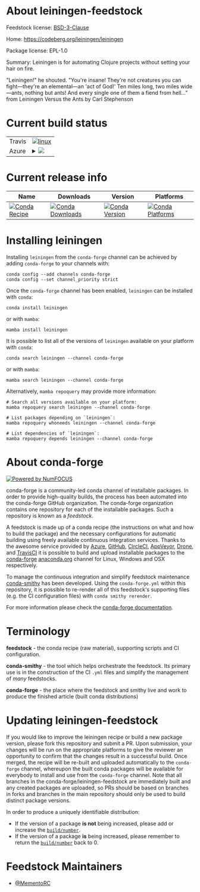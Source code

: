 About leiningen-feedstock
=========================

Feedstock license: [BSD-3-Clause](https://github.com/conda-forge/leiningen-feedstock/blob/main/LICENSE.txt)

Home: https://codeberg.org/leiningen/leiningen

Package license: EPL-1.0

Summary: Leiningen is for automating Clojure projects without setting your hair on fire.

"Leiningen!" he shouted. "You're insane! They're not creatures you can
fight—they're an elemental—an 'act of God!' Ten miles long, two miles
wide—ants, nothing but ants! And every single one of them a fiend from hell..."
  from Leiningen Versus the Ants by Carl Stephenson


Current build status
====================


<table><tr>
    <td>Travis</td>
    <td>
      <a href="https://app.travis-ci.com/conda-forge/leiningen-feedstock">
        <img alt="linux" src="https://img.shields.io/travis/com/conda-forge/leiningen-feedstock/main.svg?label=Linux">
      </a>
    </td>
  </tr>
    
  <tr>
    <td>Azure</td>
    <td>
      <details>
        <summary>
          <a href="https://dev.azure.com/conda-forge/feedstock-builds/_build/latest?definitionId=22582&branchName=main">
            <img src="https://dev.azure.com/conda-forge/feedstock-builds/_apis/build/status/leiningen-feedstock?branchName=main">
          </a>
        </summary>
        <table>
          <thead><tr><th>Variant</th><th>Status</th></tr></thead>
          <tbody><tr>
              <td>linux_64</td>
              <td>
                <a href="https://dev.azure.com/conda-forge/feedstock-builds/_build/latest?definitionId=22582&branchName=main">
                  <img src="https://dev.azure.com/conda-forge/feedstock-builds/_apis/build/status/leiningen-feedstock?branchName=main&jobName=linux&configuration=linux%20linux_64_" alt="variant">
                </a>
              </td>
            </tr><tr>
              <td>linux_aarch64</td>
              <td>
                <a href="https://dev.azure.com/conda-forge/feedstock-builds/_build/latest?definitionId=22582&branchName=main">
                  <img src="https://dev.azure.com/conda-forge/feedstock-builds/_apis/build/status/leiningen-feedstock?branchName=main&jobName=linux&configuration=linux%20linux_aarch64_" alt="variant">
                </a>
              </td>
            </tr><tr>
              <td>linux_ppc64le</td>
              <td>
                <a href="https://dev.azure.com/conda-forge/feedstock-builds/_build/latest?definitionId=22582&branchName=main">
                  <img src="https://dev.azure.com/conda-forge/feedstock-builds/_apis/build/status/leiningen-feedstock?branchName=main&jobName=linux&configuration=linux%20linux_ppc64le_" alt="variant">
                </a>
              </td>
            </tr><tr>
              <td>osx_64</td>
              <td>
                <a href="https://dev.azure.com/conda-forge/feedstock-builds/_build/latest?definitionId=22582&branchName=main">
                  <img src="https://dev.azure.com/conda-forge/feedstock-builds/_apis/build/status/leiningen-feedstock?branchName=main&jobName=osx&configuration=osx%20osx_64_" alt="variant">
                </a>
              </td>
            </tr><tr>
              <td>osx_arm64</td>
              <td>
                <a href="https://dev.azure.com/conda-forge/feedstock-builds/_build/latest?definitionId=22582&branchName=main">
                  <img src="https://dev.azure.com/conda-forge/feedstock-builds/_apis/build/status/leiningen-feedstock?branchName=main&jobName=osx&configuration=osx%20osx_arm64_" alt="variant">
                </a>
              </td>
            </tr><tr>
              <td>win_64</td>
              <td>
                <a href="https://dev.azure.com/conda-forge/feedstock-builds/_build/latest?definitionId=22582&branchName=main">
                  <img src="https://dev.azure.com/conda-forge/feedstock-builds/_apis/build/status/leiningen-feedstock?branchName=main&jobName=win&configuration=win%20win_64_" alt="variant">
                </a>
              </td>
            </tr>
          </tbody>
        </table>
      </details>
    </td>
  </tr>
</table>

Current release info
====================

| Name | Downloads | Version | Platforms |
| --- | --- | --- | --- |
| [![Conda Recipe](https://img.shields.io/badge/recipe-leiningen-green.svg)](https://anaconda.org/conda-forge/leiningen) | [![Conda Downloads](https://img.shields.io/conda/dn/conda-forge/leiningen.svg)](https://anaconda.org/conda-forge/leiningen) | [![Conda Version](https://img.shields.io/conda/vn/conda-forge/leiningen.svg)](https://anaconda.org/conda-forge/leiningen) | [![Conda Platforms](https://img.shields.io/conda/pn/conda-forge/leiningen.svg)](https://anaconda.org/conda-forge/leiningen) |

Installing leiningen
====================

Installing `leiningen` from the `conda-forge` channel can be achieved by adding `conda-forge` to your channels with:

```
conda config --add channels conda-forge
conda config --set channel_priority strict
```

Once the `conda-forge` channel has been enabled, `leiningen` can be installed with `conda`:

```
conda install leiningen
```

or with `mamba`:

```
mamba install leiningen
```

It is possible to list all of the versions of `leiningen` available on your platform with `conda`:

```
conda search leiningen --channel conda-forge
```

or with `mamba`:

```
mamba search leiningen --channel conda-forge
```

Alternatively, `mamba repoquery` may provide more information:

```
# Search all versions available on your platform:
mamba repoquery search leiningen --channel conda-forge

# List packages depending on `leiningen`:
mamba repoquery whoneeds leiningen --channel conda-forge

# List dependencies of `leiningen`:
mamba repoquery depends leiningen --channel conda-forge
```


About conda-forge
=================

[![Powered by
NumFOCUS](https://img.shields.io/badge/powered%20by-NumFOCUS-orange.svg?style=flat&colorA=E1523D&colorB=007D8A)](https://numfocus.org)

conda-forge is a community-led conda channel of installable packages.
In order to provide high-quality builds, the process has been automated into the
conda-forge GitHub organization. The conda-forge organization contains one repository
for each of the installable packages. Such a repository is known as a *feedstock*.

A feedstock is made up of a conda recipe (the instructions on what and how to build
the package) and the necessary configurations for automatic building using freely
available continuous integration services. Thanks to the awesome service provided by
[Azure](https://azure.microsoft.com/en-us/services/devops/), [GitHub](https://github.com/),
[CircleCI](https://circleci.com/), [AppVeyor](https://www.appveyor.com/),
[Drone](https://cloud.drone.io/welcome), and [TravisCI](https://travis-ci.com/)
it is possible to build and upload installable packages to the
[conda-forge](https://anaconda.org/conda-forge) [anaconda.org](https://anaconda.org/)
channel for Linux, Windows and OSX respectively.

To manage the continuous integration and simplify feedstock maintenance
[conda-smithy](https://github.com/conda-forge/conda-smithy) has been developed.
Using the ``conda-forge.yml`` within this repository, it is possible to re-render all of
this feedstock's supporting files (e.g. the CI configuration files) with ``conda smithy rerender``.

For more information please check the [conda-forge documentation](https://conda-forge.org/docs/).

Terminology
===========

**feedstock** - the conda recipe (raw material), supporting scripts and CI configuration.

**conda-smithy** - the tool which helps orchestrate the feedstock.
                   Its primary use is in the construction of the CI ``.yml`` files
                   and simplify the management of *many* feedstocks.

**conda-forge** - the place where the feedstock and smithy live and work to
                  produce the finished article (built conda distributions)


Updating leiningen-feedstock
============================

If you would like to improve the leiningen recipe or build a new
package version, please fork this repository and submit a PR. Upon submission,
your changes will be run on the appropriate platforms to give the reviewer an
opportunity to confirm that the changes result in a successful build. Once
merged, the recipe will be re-built and uploaded automatically to the
`conda-forge` channel, whereupon the built conda packages will be available for
everybody to install and use from the `conda-forge` channel.
Note that all branches in the conda-forge/leiningen-feedstock are
immediately built and any created packages are uploaded, so PRs should be based
on branches in forks and branches in the main repository should only be used to
build distinct package versions.

In order to produce a uniquely identifiable distribution:
 * If the version of a package **is not** being increased, please add or increase
   the [``build/number``](https://docs.conda.io/projects/conda-build/en/latest/resources/define-metadata.html#build-number-and-string).
 * If the version of a package **is** being increased, please remember to return
   the [``build/number``](https://docs.conda.io/projects/conda-build/en/latest/resources/define-metadata.html#build-number-and-string)
   back to 0.

Feedstock Maintainers
=====================

* [@MementoRC](https://github.com/MementoRC/)


